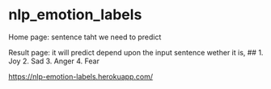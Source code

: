 # nlp_emotion_labels

Home page:
    sentence taht we need to predict
    
Result page:
    it will predict depend upon the input sentence wether it is,
        ## 1. Joy
        2. Sad
        3. Anger
        4. Fear
        
https://nlp-emotion-labels.herokuapp.com/

